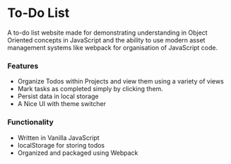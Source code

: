 # To-Do List
A to-do list website made for demonstrating understanding in Object Oriented concepts in JavaScript and the ability to use modern asset management systems like webpack for organisation of JavaScript code.


### Features
- Organize Todos within Projects and view them using a variety of views
- Mark tasks as completed simply by clicking them.
- Persist data in local storage
- A Nice UI with theme switcher

### Functionality
- Written in Vanilla JavaScript
- localStorage for storing todos
- Organized and packaged using Webpack
